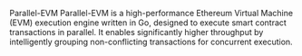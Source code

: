 Parallel-EVM
Parallel-EVM is a high-performance Ethereum Virtual Machine (EVM) execution engine written in Go, designed to execute smart contract transactions in parallel. It enables significantly higher throughput by intelligently grouping non-conflicting transactions for concurrent execution.
